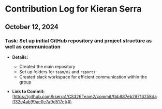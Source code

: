 # Contribution Log for Kieran Serra

## October 12, 2024

### Task: Set up initial GitHub repository and project structure as well as communication

- **Details:** 
  - Created the main repository
  - Set up folders for `team/m2` and `reports`
  - Created slack workspace for efficient communication within the group

- **Link to Commit:** [https://github.com/kserra1/CS326Team2/commit/fbb887eb29716258daff32c4ab99ae0e7a9d517e](#)
